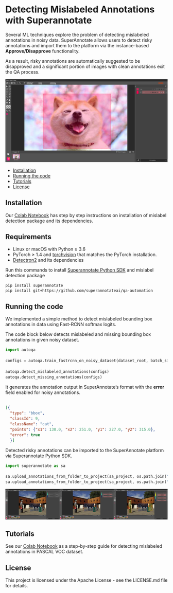 # Detecting Mislabeled Annotations with Superannotate

Several ML techniques explore the problem of detecting mislabeled annotations in noisy data. SuperAnnotate allows users to detect risky annotations and import them to the platform via the instance-based **Approve/Disapprove** functionality.

As a result, risky annotations are automatically suggested to be disapproved and a significant portion of images with clean annotations exit the QA process.


![ApproveDisapprove](figures/ApproveDisapprove.png)


- [Installation](#installation)
- [Running the code](#running-the-code)
- [Tutorials](#tutorials)
- [License](License)


## Installation

Our [Colab Notebook](https://colab.research.google.com/drive/1Xbt3dxkmX4ozQhdY_vnHXAH67OUeg0Nj#scrollTo=FAU5T1yp4Ui2&uniqifier=2) has step by step instructions on installation of mislabel detection package and its dependencies.  

## Requirements
- Linux or macOS with Python ≥ 3.6
- PyTorch ≥ 1.4 and [torchvision](https://github.com/pytorch/vision/) that matches the PyTorch installation.
- [Detectron2](https://github.com/facebookresearch/detectron2) and its dependencies

Run this commands to install [Superannotate Python SDK](https://github.com/superannotateai/superannotate-python-sdk) and mislabel detection package

    pip install superannotate
    pip install git+https://github.com/superannotateai/qa-automation

## Running the code


We implemented a simple method to detect mislabeled bounding box annotations in data using Fast-RCNN softmax logits. 

The code block below detects mislabeled and missing bounding box annotations in given noisy dataset.

```python
import autoqa

configs = autoqa.train_fastrcnn_on_noisy_dataset(dataset_root, batch_size = 4, num_iter = 200)

autoqa.detect_mislabeled_annotations(configs)
autoqa.detect_missing_annotations(configs)
```
It generates the annotation output in SuperAnnotate’s format with the **error** field enabled for noisy annotations. 

```json

[{
  "type": "bbox",
  "classId": 9,
  "className": "cat", 
  "points": {"x1": 130.0, "x2": 251.0, "y1": 227.0, "y2": 315.0},
  "error": true
  }]
```

Detected risky annotations can be imported to the SuperAnnotate platform via Superannotate Python SDK.  


```python
import superannotate as sa

sa.upload_annotations_from_folder_to_project(sa_project, os.path.join("mislabeled_annotations"))
sa.upload_annotations_from_folder_to_project(sa_project, os.path.join("missing_annotations"))

```
![SDKUpload](figures/sdk_upload.png)


## Tutorials

See our [Colab Notebook](https://colab.research.google.com/drive/1Xbt3dxkmX4ozQhdY_vnHXAH67OUeg0Nj#scrollTo=FAU5T1yp4Ui2&uniqifier=2) as a step-by-step guide for detecting mislabeled annotations in PASCAL VOC dataset.  

## License

This project is licensed under the Apache License - see the LICENSE.md file for details.




